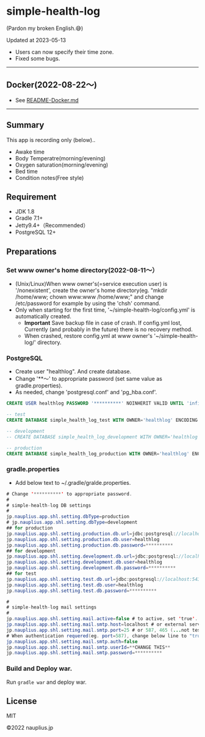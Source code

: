 # simple-health-log

(Pardon my broken English.😅)

Updated at 2023-05-13

* Users can now specify their time zone.
* Fixed some bugs.

---

## Docker(2022-08-22～)

* See [README-Docker.md](docker/README-Docker.md)

---

## Summary

This app is recording only (below)..

* Awake time
* Body Temperatre(morning/evening)
* Oxygen saturation(morning/evening)
* Bed time
* Condition notes(Free style)

## Requirement

* JDK 1.8
* Gradle 7.1+
* Jetty9.4+（Recommended）
* PostgreSQL 12+

## Preparations

### Set www owner's home directory(2022-08-11～）

* (Unix/Linux)When www owner's(=service execution user) is '/nonexistent', create the owner's home directory(eg. "mkdir /home/www; chown www:www /home/www;" and change /etc/password for example by using the 'chsh' command.
* Only when starting for the first time, '~/simple-health-log/config.yml' is automatically created.
    * **Important** Save backup file in case of crash. If config.yml lost, Currently (and probably in the future) there is no recovery method.
    * When crashed, restore config.yml at www owner's '~/simple-health-log/' directory.

### PostgreSQL

* Create user "healthlog". And create database.
* Change '**～' to appropriate password (set same value as gradle.properties).
* As needed, change 'postgresql.conf' and 'pg_hba.conf'.

```sql
CREATE USER healthlog PASSWORD '**********' NOINHERIT VALID UNTIL 'infinity';

-- test
CREATE DATABASE simple_health_log_test WITH OWNER='healthlog' ENCODING = 'UTF8' CONNECTION LIMIT = -1;

-- development
-- CREATE DATABASE simple_health_log_development WITH OWNER='healthlog' ENCODING = 'UTF8' CONNECTION LIMIT = -1;

-- production
CREATE DATABASE simple_health_log_production WITH OWNER='healthlog' ENCODING = 'UTF8' CONNECTION LIMIT = -1;

```

### gradle.properties

* Add below text to ~/.gradle/gralde.properties.

```java
# Change '**********' to appropriate password.
#
# simple-health-log DB settings
#
jp.nauplius.app.shl.setting.dbType=production
# jp.nauplius.app.shl.setting.dbType=development
## for production
jp.nauplius.app.shl.setting.production.db.url=jdbc:postgresql://localhost:5432/simple_health_log_production
jp.nauplius.app.shl.setting.production.db.user=healthlog
jp.nauplius.app.shl.setting.production.db.password=**********
## for development
jp.nauplius.app.shl.setting.development.db.url=jdbc:postgresql://localhost:5432/simple_health_log_development
jp.nauplius.app.shl.setting.development.db.user=healthlog
jp.nauplius.app.shl.setting.development.db.password=**********
## for test
jp.nauplius.app.shl.setting.test.db.url=jdbc:postgresql://localhost:5432/simple_health_log_test
jp.nauplius.app.shl.setting.test.db.user=healthlog
jp.nauplius.app.shl.setting.test.db.password=**********

#
# simple-health-log mail settings
#
jp.nauplius.app.shl.setting.mail.active=false # to active, set 'true'.
jp.nauplius.app.shl.setting.mail.smtp.host=localhost # or external server addr (eg smtp.gmail.com)
jp.nauplius.app.shl.setting.mail.smtp.port=25 # or 587, 465 (...not tested yet...)
# When authentication requered(eg. port=587), change below line to "true". And set userId, password.
jp.nauplius.app.shl.setting.mail.smtp.auth=false
jp.nauplius.app.shl.setting.mail.smtp.userId=**CHANGE THIS**
jp.nauplius.app.shl.setting.mail.smtp.password=**********

```

### Build and Deploy war.

Run `gradle war` and deploy war.

## License

MIT

©2022 nauplius.jp

